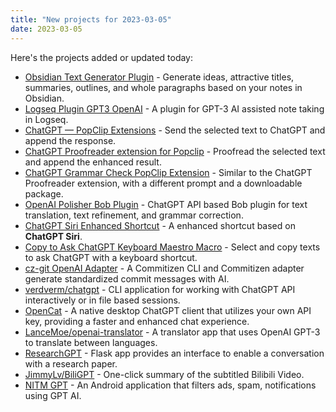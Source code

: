 ```yaml
---
title: "New projects for 2023-03-05"
date: 2023-03-05
---
```

Here's the projects added or updated today:

- [Obsidian Text Generator Plugin](https://github.com/nhaouari/obsidian-textgenerator-plugin) - Generate ideas, attractive titles, summaries, outlines, and whole paragraphs based on your notes in Obsidian.
- [Logseq Plugin GPT3 OpenAI](https://github.com/briansunter/logseq-plugin-gpt3-openai) - A plugin for GPT-3 AI assisted note taking in Logseq.
- [ChatGPT — PopClip Extensions](https://pilotmoon.com/popclip/extensions/page/ChatGPT) - Send the selected text to ChatGPT and append the response.
- [ChatGPT Proofreader extension for Popclip](https://reorx.com/makers-daily/003-chatgpt-proofreader-extension-popclip/) - Proofread the selected text and append the enhanced result.
- [ChatGPT Grammar Check PopClip Extension](https://github.com/hirakujira/ChatGPT-Grammar-Check-PopClip-Extension) - Similar to the ChatGPT Proofreader extension, with a different prompt and a downloadable package.
- [OpenAI Polisher Bob Plugin](https://github.com/yetone/bob-plugin-openai-polisher) - ChatGPT API based Bob plugin for text translation, text refinement, and grammar correction. 
- [ChatGPT Siri Enhanced Shortcut](https://twitter.com/DottChen/status/1631309329684123650) - A enhanced shortcut based on **ChatGPT Siri**.
- [Copy to Ask ChatGPT Keyboard Maestro Macro](https://p15.p3.n0.cdn.getcloudapp.com/items/geuEZvwA/aeed10cb-a35d-404f-a17f-da1d46c9c9c7.kmmacros) - Select and copy texts to ask ChatGPT with a keyboard shortcut.
- [cz-git OpenAI Adapter](https://cz-git.qbb.sh/recipes/openai) - A Commitizen CLI and Commitizen adapter generate standardized commit messages with AI.
- [verdverm/chatgpt](https://github.com/verdverm/chatgpt) - CLI application for working with ChatGPT API interactively or in file based sessions.
- [OpenCat](https://opencat.app/) - A native desktop ChatGPT client that utilizes your own API key, providing a faster and enhanced chat experience.
- [LanceMoe/openai-translator](https://github.com/LanceMoe/openai-translator) - A translator app that uses OpenAI GPT-3 to translate between languages.
- [ResearchGPT](https://researchgpt.ue.r.appspot.com/) - Flask app provides an interface to enable a conversation with a research paper.
- [JimmyLv/BiliGPT](https://github.com/JimmyLv/BiliGPT) - One-click summary of the subtitled Bilibili Video.
- [NITM GPT](https://github.com/deskbtm/nitmgpt) - An Android application that filters ads, spam, notifications using GPT AI.
